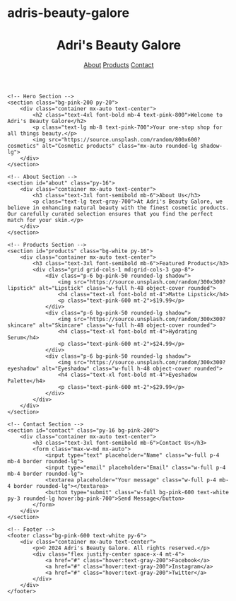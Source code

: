 # adris-beauty-galore
<!DOCTYPE html>
<html lang="en">
<head>
    <meta charset="UTF-8">
    <meta name="viewport" content="width=device-width, initial-scale=1.0">
    <title>Adri's Beauty Galore</title>
    <link href="https://cdn.jsdelivr.net/npm/tailwindcss@2.2.19/dist/tailwind.min.css" rel="stylesheet">
</head>
<body class="font-sans bg-pink-50 text-gray-800">
    <!-- Header -->
    <header class="bg-white shadow">
        <div class="container mx-auto flex justify-between items-center p-6">
            <h1 class="text-2xl font-bold text-pink-600">Adri's Beauty Galore</h1>
            <nav>
                <a href="#about" class="text-pink-600 hover:text-pink-800 mx-4">About</a>
                <a href="#products" class="text-pink-600 hover:text-pink-800 mx-4">Products</a>
                <a href="#contact" class="text-pink-600 hover:text-pink-800 mx-4">Contact</a>
            </nav>
        </div>
    </header>

    <!-- Hero Section -->
    <section class="bg-pink-200 py-20">
        <div class="container mx-auto text-center">
            <h2 class="text-4xl font-bold mb-4 text-pink-800">Welcome to Adri's Beauty Galore</h2>
            <p class="text-lg mb-8 text-pink-700">Your one-stop shop for all things beauty.</p>
            <img src="https://source.unsplash.com/random/800x600?cosmetics" alt="Cosmetic products" class="mx-auto rounded-lg shadow-lg">
        </div>
    </section>

    <!-- About Section -->
    <section id="about" class="py-16">
        <div class="container mx-auto text-center">
            <h3 class="text-3xl font-semibold mb-6">About Us</h3>
            <p class="text-lg text-gray-700">At Adri's Beauty Galore, we believe in enhancing natural beauty with the finest cosmetic products. Our carefully curated selection ensures that you find the perfect match for your skin.</p>
        </div>
    </section>

    <!-- Products Section -->
    <section id="products" class="bg-white py-16">
        <div class="container mx-auto text-center">
            <h3 class="text-3xl font-semibold mb-6">Featured Products</h3>
            <div class="grid grid-cols-1 md:grid-cols-3 gap-8">
                <div class="p-6 bg-pink-50 rounded-lg shadow">
                    <img src="https://source.unsplash.com/random/300x300?lipstick" alt="Lipstick" class="w-full h-48 object-cover rounded">
                    <h4 class="text-xl font-bold mt-4">Matte Lipstick</h4>
                    <p class="text-pink-600 mt-2">$19.99</p>
                </div>
                <div class="p-6 bg-pink-50 rounded-lg shadow">
                    <img src="https://source.unsplash.com/random/300x300?skincare" alt="Skincare" class="w-full h-48 object-cover rounded">
                    <h4 class="text-xl font-bold mt-4">Hydrating Serum</h4>
                    <p class="text-pink-600 mt-2">$24.99</p>
                </div>
                <div class="p-6 bg-pink-50 rounded-lg shadow">
                    <img src="https://source.unsplash.com/random/300x300?eyeshadow" alt="Eyeshadow" class="w-full h-48 object-cover rounded">
                    <h4 class="text-xl font-bold mt-4">Eyeshadow Palette</h4>
                    <p class="text-pink-600 mt-2">$29.99</p>
                </div>
            </div>
        </div>
    </section>

    <!-- Contact Section -->
    <section id="contact" class="py-16 bg-pink-200">
        <div class="container mx-auto text-center">
            <h3 class="text-3xl font-semibold mb-6">Contact Us</h3>
            <form class="max-w-md mx-auto">
                <input type="text" placeholder="Name" class="w-full p-4 mb-4 border rounded-lg">
                <input type="email" placeholder="Email" class="w-full p-4 mb-4 border rounded-lg">
                <textarea placeholder="Your message" class="w-full p-4 mb-4 border rounded-lg"></textarea>
                <button type="submit" class="w-full bg-pink-600 text-white py-3 rounded-lg hover:bg-pink-700">Send Message</button>
            </form>
        </div>
    </section>

    <!-- Footer -->
    <footer class="bg-pink-600 text-white py-6">
        <div class="container mx-auto text-center">
            <p>© 2024 Adri's Beauty Galore. All rights reserved.</p>
            <div class="flex justify-center space-x-4 mt-4">
                <a href="#" class="hover:text-gray-200">Facebook</a>
                <a href="#" class="hover:text-gray-200">Instagram</a>
                <a href="#" class="hover:text-gray-200">Twitter</a>
            </div>
        </div>
    </footer>
</body>
</html>

